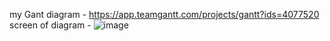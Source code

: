 my Gant diagram - https://app.teamgantt.com/projects/gantt?ids=4077520
screen of diagram - ![image](https://github.com/user-attachments/assets/79713604-7afe-42b7-99ba-9ed4342076e2)

